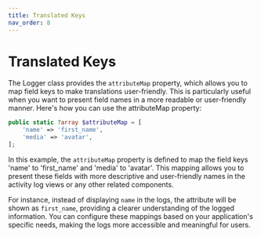 ```yaml
---
title: Translated Keys
nav_order: 8
---
```


# Translated Keys

The Logger class provides the `attributeMap` property, which allows you to map field keys to make translations user-friendly. This is particularly useful when you want to present field names in a more readable or user-friendly manner.
Here's how you can use the attributeMap property:

```php
public static ?array $attributeMap = [
    'name' => 'first_name',
    'media' => 'avatar',
];
```

In this example, the `attributeMap` property is defined to map the field keys 'name' to 'first_name' and 'media' to 'avatar'. This mapping allows you to present these fields with more descriptive and user-friendly names in the activity log views or any other related components.

For instance, instead of displaying `name` in the logs, the attribute will be shown as `first_name`, providing a clearer understanding of the logged information. You can configure these mappings based on your application's specific needs, making the logs more accessible and meaningful for users.
